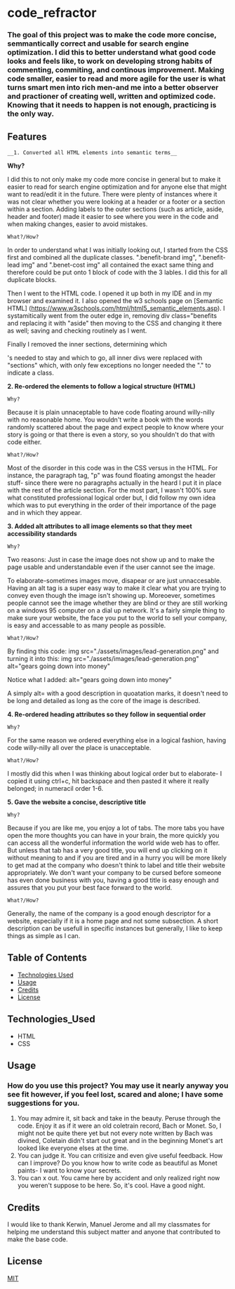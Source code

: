# code_refractor
<!--  2 hours ago
theres a section in the good read me example that says "At a minimum, your project README needs a title and a short description explaining the what, why, and how. What was your motivation? Why did you build this project? (Note: The answer is not "Because it was a homework assignment.") What problem does it solve? What did you learn? What makes your project stand out? If your project has a lot of features, consider adding a heading called "Features" and listing them here." -->
### The goal of this project was to make the code more concise, semmantically correct and usable for search engine optimization. I did this to better understand what good code looks and feels like, to work on developing strong habits of commenting, commiting, and continous improvement. Making code smaller, easier to read and more agile for the user is what turns smart men into rich men-and me into a better observer and practioner of creating well, written and optimized code. Knowing that it needs to happen is not enough, practicing is the only way. 
## Features 


    __1. Converted all HTML elements into semantic terms__
 
__Why?__

I did this to not only make my code more concise in general but to make it easier to read for search engine optimization and for anyone else that might want to read/edit it in the future. There were plenty of instances where it was not clear whether you were looking at a header or a footer or a section within a section. Adding labels to the outer sections (such as article, aside, header and footer) made it easier to see where you were in the code and when making changes, easier to avoid mistakes.

    What?/How?

In order to understand what I was initially looking out, I started from the CSS first and combined all the duplicate classes. ".benefit-brand img", ".benefit-lead img" and ".benet-cost img" all contained the exact same thing and therefore could be put onto 1 block of code with the 3 lables. I did this for all duplicate blocks. 

Then I went to the HTML code. I opened it up both in my IDE and in my browser and examined it. I also opened the w3 schools page on [Semantic HTML] (https://www.w3schools.com/html/html5_semantic_elements.asp). I systamitically went from the outer edge in, removing div class="benefits and replacing it with "aside" then moving to the CSS and changing it there as well; saving and checking routinely as I went. 

Finally I removed the inner sections, determining which <div>'s needed to stay and which to go, all inner divs were replaced with "sections" which, with only few exceptions no longer needed the "." to indicate a class.

__2. Re-ordered the elements to follow a logical structure (HTML)__

    Why?

Because it is plain unnaceptable to have code floating around willy-nilly with no reasonable home. You wouldn't write a book with the words randomly scattered about the page and expect people to know where your story is going or that there is even a story, so you shouldn't do that with code either.

    What?/How?

Most of the disorder in this code was in the CSS versus in the HTML. For instance, the paragraph tag, "p" was found floating amongst the header stuff- since there were no paragraphs actually in the heard I put it in place with the rest of the article section. For the most part, I wasn't 100% sure what constituted professional logical order but, I did follow my own idea which was to put everything in the order of their importance of the page and in which they appear. 

__3. Added alt attributes to all image elements so that they meet accessibility standards__

    Why?
Two reasons: Just in case the image does not show up and to make the page usable and understandable even if the user cannot see the image. 

To elaborate-sometimes images move, disapear or are just unnaccesable. Having an alt tag is a super easy way to make it clear what you are trying to convey even though the image isn't showing up. Moreoever, sometimes people cannot see the image whether they are blind or they are still working on a windows 95 computer on a dial up network. It's a fairly simple thing to make sure your website, the face you put to the world to sell your company, is easy and accessable to as many people as possible.

    What?/How?

By finding this code:
img src="./assets/images/lead-generation.png" and turning it into this:
img src="./assets/images/lead-generation.png" alt="gears going down into money"

Notice what I added: alt="gears going down into money"
    
A simply alt= with a good description in quoatation marks, it doesn't need to be long and detailed as long as the core of the image is described. 
    
__4. Re-ordered heading attributes so they follow in sequential order__

    Why?

For the same reason we ordered everything else in a logical fashion, having code willy-nilly all over the place is unacceptable.

    What?/How?

I mostly did this when I was thinking about logical order but to elaborate- I copied it using ctrl+c, hit backspace and then pasted it where it really belonged; in numeracil order 1-6.

__5. Gave the website a concise, descriptive title__

    Why?

Because if you are like me, you enjoy a lot of tabs. The more tabs you have open the more thoughts you can have in your brain, the more quickly you can access all the wonderful information the world wide web has to offer. But unless that tab has a very good title, you will end up clicking on it without meaning to and if you are tired and in a hurry you will be more likely to get mad at the company who doesn't think to label and title their website appropriately. We don't want your company to be cursed before someone has even done business with you, having a good title is easy enough and assures that you put your best face forward to the world. 

    What?/How?

Generally, the name of the company is a good enough descriptor for a website, especially if it is a home page and not some subsection. A short description can be usefull in specific instances but generally, I like to keep things as simple as I can.
## Table of Contents

* [Technologies Used](Technologies_Used)
* [Usage](Usage)
* [Credits](Credits)
* [License](License)

## Technologies_Used
* HTML 
* CSS

## Usage
### How do you use this project? You may use it nearly anyway you see fit however, if you feel lost, scared and alone; I have some suggestions for you. 
 1. You may admire it, sit back and take in the beauty. Peruse through the code. Enjoy it as if it were an old coletrain record, Bach or Monet. So, I might not be quite there yet but not every note written by Bach was divined, Coletain didn't start out great and in the beginning Monet's art looked like everyone elses at the time.
 2. You can judge it. You can critisize and even give useful feedback. How can I improve? Do you know how to write code as beautiful as Monet paints- I want to know your secrets.
 3. You can x out. You came here by accident and only realized right now you weren't suppose to be here. So, it's cool. Have a good night. 

 ## Credits

I would like to thank Kerwin, Manuel Jerome and all my classmates for helping me understand this subject matter and anyone that contributed to make the base code.

## License
[MIT](https://choosealicense.com/licenses/mit/)



